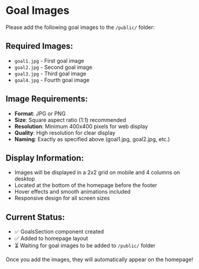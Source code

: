 # Goal Images

Please add the following goal images to the `/public/` folder:

## Required Images:
- `goal1.jpg` - First goal image
- `goal2.jpg` - Second goal image  
- `goal3.jpg` - Third goal image
- `goal4.jpg` - Fourth goal image

## Image Requirements:
- **Format**: JPG or PNG
- **Size**: Square aspect ratio (1:1) recommended
- **Resolution**: Minimum 400x400 pixels for web display
- **Quality**: High resolution for clear display
- **Naming**: Exactly as specified above (goal1.jpg, goal2.jpg, etc.)

## Display Information:
- Images will be displayed in a 2x2 grid on mobile and 4 columns on desktop
- Located at the bottom of the homepage before the footer
- Hover effects and smooth animations included
- Responsive design for all screen sizes

## Current Status:
- ✅ GoalsSection component created
- ✅ Added to homepage layout
- ⏳ Waiting for goal images to be added to `/public/` folder

Once you add the images, they will automatically appear on the homepage!